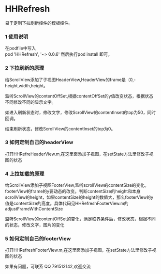 # HHRefresh
易于定制下拉刷新控件的模板控件。

### 1 使用说明
在podfile中写入  
pod 'HHRefresh', '~> 0.0.6'
然后执行pod install 即可。 

### 2 下拉刷新的原理
给ScrollView添加了子视图HeaderView,HeaderView的frame是（0,-height,width,height。<br/>

监听ScrollView的contentOffSet,根据contentOffSet的y值改变状态，根据状态不同修改不同的显示文字。<br/>

如进入刷新状态时，修改文字，修改ScrollView的contentInset的top为50，同时回调。<br/>

结束刷新状态，修改ScrollView的contentInset的top为0。

### 3 如何定制自己的headerView

打开HHRefreHeaderView.m,在这里面添加子视图，在setState方法里修改子视图的状态

### 4 上拉加载的原理


给ScrollView添加子视图FooterView,监听scrollView的contentSize的变化。footerView的frame的y要动态的改变。判断contentSize的height和本身scrollView的height，如果contentSize的height的数值大，那么footerView的y值是contentSize的高度。具体代码见HHRefreshFooterView.m的adjustFrameWithContentSize

监听ScrollView的contentOffSet的变化，满足临界条件后，修改状态，根据不同的状态，修改文字，图片的变化

### 5 如何定制自己的footerView
打开HHRefreshFooterView.m,在这里面添加子视图，在setState方法里修改子视图的状态


如果有问题，可联系 QQ 791512142,欢迎交流